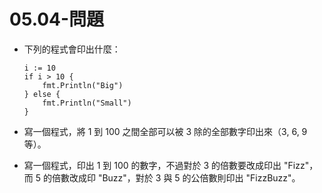 # 05.04-問題



*   下列的程式會印出什麼：

    ```
    i := 10
    if i > 10 {
        fmt.Println("Big")
    } else {
        fmt.Println("Small")
    }
    ```
* 寫一個程式，將 1 到 100 之間全部可以被 3 除的全部數字印出來（3, 6, 9 等）。
* 寫一個程式，印出 1 到 100 的數字，不過對於 3 的倍數要改成印出 "Fizz"，而 5 的倍數改成印 "Buzz"，對於 3 與 5 的公倍數則印出 "FizzBuzz"。
